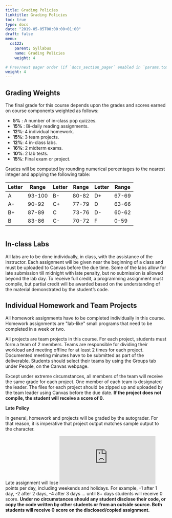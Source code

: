 ```yaml
---
title: Grading Policies
linktitle: Grading Policies
toc: true
type: docs
date: "2019-05-05T00:00:00+01:00"
draft: false
menu:
  cs122:
    parent: Syllabus
    name: Grading Policies
    weight: 4

# Prev/next pager order (if `docs_section_pager` enabled in `params.toml`)
weight: 4
---
```


## Grading Weights

The final grade for this course depends upon the grades and scores earned on course components weighted as follows:

* **5%** : A number of in-class pop quizzes.
* **15%** : Bi-daily reading assignments.
* **12%**: 4 individual homework.
*	**15%**: 3 team projects.
*	**12%**: 4 in-class labs.
* **16%**: 2 midterm exams.
* **10%**: 2 lab tests.
*	**15%**: Final exam or project.

Grades will be computed by rounding numerical percentages to the nearest integer and applying the following table:

| Letter| Range| Letter | Range | Letter | Range|
|----|--------|----|-------|----|-------|
| A  | 93-100 | B- | 80-82 | D+ | 67-69 |
| A- | 90-92  | C+ | 77-79 | D  | 63-66 |
| B+ | 87-89  | C  | 73-76 | D- | 60-62 |
| B  | 83-86  | C- | 70-72 | F  | 0-59  |

```Note that Canvas does not offer accurate calculation of your final weighted grade (e.g. the two midterm exams do not weigh equally), so students must compute their average by using the Canvas scores with the weights listed above.
```

## In-class Labs

All labs are to be done individually, in class, with the assistance of the instructor. 
Each assignment will be given near the beginning of a class and must be uploaded to Canvas before the due time. Some of the labs allow for late submission till midnight with late penalty, but no submission is allowed beyond the lab day. To receive full credit, a programming assignment must compile, but partial credit will be awarded based on the understanding of the material demonstrated by the student’s code.

## Individual Homework and Team Projects

All homework assignments have to be completed individually in this course. Homework assignments are "lab-like" small programs that need to be completed in a week or two. 

All projects are team projects in this course. For each project, students must form a team of 2 members. Teams are responsible for dividing their workload and meeting offline for at least 2 times for each project. Documented meeting minutes have to be submitted as part of the deliverable. Students should select their teams by using the Groups tab under People, on the Canvas webpage.

Except under extreme circumstances, all members of the team will receive the same grade for each project. One member of each team is designated the leader. The files for each project should be zipped up and uploaded by the team leader using Canvas before the due date. **If the project does not compile, the student will receive a score of 0.**

**Late Policy**

In general, homework and projects will be graded by the autograder. For that reason, it is imperative that project output matches sample output to the character.

Late assignment will lose ![equation](https://latex.codecogs.com/png.latex?%5Cdpi%7B150%7D%20%5Cfn_phv%20%5Clarge%202%5E%7B%28n-1%29%7D) points per day, including weekends and holidays. For example, -1 after 1 day, -2 after 2 days, -4 after 3 days … until 8+ days students will receive 0 score.  **Under no circumstances should any student disclose their code, or copy the code written by other students or from an outside source. Both students will receive 0 score on the disclosed/copied assignment.**



